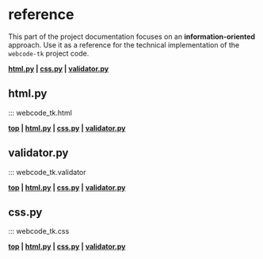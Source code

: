 # reference

This part of the project documentation focuses on
an **information-oriented** approach. Use it as a
reference for the technical implementation of the
`webcode-tk` project code.

**[html.py](#htmlpy) | [css.py](#csspy) | [validator.py](#validatorpy)**

## html.py
::: webcode_tk.html

**[top](#reference) | [html.py](#htmlpy) | [css.py](#csspy) | [validator.py](#validatorpy)**

## validator.py
::: webcode_tk.validator

**[top](#reference) | [html.py](#htmlpy) | [css.py](#csspy) | [validator.py](#validatorpy)**

## css.py
::: webcode_tk.css

**[top](#reference) | [html.py](#htmlpy) | [css.py](#csspy) | [validator.py](#validatorpy)**
